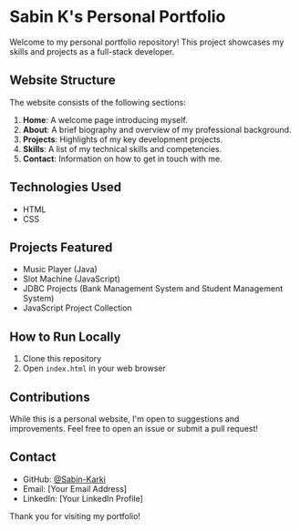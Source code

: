 # Sabin K's Personal Portfolio

Welcome to my personal portfolio repository! This project showcases my skills and projects as a full-stack developer.

## Website Structure

The website consists of the following sections:

1. **Home**: A welcome page introducing myself.
2. **About**: A brief biography and overview of my professional background.
3. **Projects**: Highlights of my key development projects.
4. **Skills**: A list of my technical skills and competencies.
5. **Contact**: Information on how to get in touch with me.

## Technologies Used

- HTML
- CSS

## Projects Featured

- Music Player (Java)
- Slot Machine (JavaScript)
- JDBC Projects (Bank Management System and Student Management System)
- JavaScript Project Collection

## How to Run Locally

1. Clone this repository
2. Open `index.html` in your web browser

## Contributions

While this is a personal website, I'm open to suggestions and improvements. Feel free to open an issue or submit a pull request!

## Contact

- GitHub: [@Sabin-Karki](https://github.com/Sabin-Karki)
- Email: [Your Email Address]
- LinkedIn: [Your LinkedIn Profile]

Thank you for visiting my portfolio!

